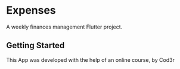 # Expenses

A weekly finances management Flutter project.

## Getting Started

This App was developed with the help of an online course, by Cod3r
